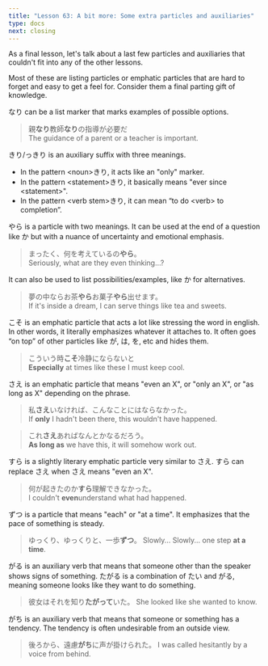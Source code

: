 ```yaml
---
title: "Lesson 63: A bit more: Some extra particles and auxiliaries"
type: docs
next: closing
---
```



As a final lesson, let's talk about a last few particles and auxiliaries that couldn't fit into any of the other lessons.

Most of these are listing particles or emphatic particles that are hard to forget and easy to get a feel for. Consider them a final parting gift of knowledge.

なり can be a list marker that marks examples of possible options.

> 親<b>なり</b>教師<b>なり</b>の指導が必要だ  
> The guidance of a parent or a teacher is important.

きり/っきり is an auxiliary suffix with three meanings.
- In the pattern \<noun\>きり, it acts like an "only" marker.
- In the pattern \<statement\>きり, it basically means "ever since \<statement\>".
- In the pattern \<verb stem\>きり, it can mean “to do \<verb\> to completion”.

やら is a particle with two meanings. It can be used at the end of a question like か but with a nuance of uncertainty and emotional emphasis.

> まったく、何を考えているの<b>やら</b>。  
> Seriously, what are they even thinking...?

It can also be used to list possibilities/examples, like か for alternatives.

> 夢の中ならお茶<b>やら</b>お菓子<b>やら</b>出せます。  
> If it's inside a dream, I can serve things like tea and sweets. 

こそ is an emphatic particle that acts a lot like stressing the word in english. In other words, it literally emphasizes whatever it attaches to. It often goes “on top” of other particles like が, は, を, etc and hides them.

> こういう時<b>こそ</b>冷静にならないと  
> <b>Especially</b> at times like these I must keep cool.

さえ is an emphatic particle that means "even an X", or "only an X", or "as long as X" depending on the phrase. 

> 私<b>さえ</b>いなければ、こんなことにはならなかった。  
> If <b>only</b> I hadn't been there, this wouldn't have happened.

> これ<b>さえ</b>あればなんとかなるだろう。  
> <b>As long as</b> we have this, it will somehow work out.


すら is a slightly literary emphatic particle very similar to さえ. すら can replace さえ when さえ means "even an X".

> 何が起きたのか<b>すら</b>理解できなかった。  
> I couldn't <b>even</b>understand what had happened.

ずつ is a particle that means "each" or "at a time". It emphasizes that the pace of something is steady.


> ゆっくり、ゆっくりと、一歩<b>ずつ</b>。
> Slowly... Slowly... one step <b>at a time</b>.


がる is an auxiliary verb that means that someone other than the speaker shows signs of something. たがる is a combination of たい and がる, meaning someone looks like they want to do something.


> 彼女はそれを知り<b>たがって</b>いた。
> She looked like she wanted to know.


がち is an auxiliary verb that means that someone or something has a tendency. The tendency is often undesirable from an outside view.


> 後ろから、遠慮<b>がち</b>に声が掛けられた。
> I was called hesitantly by a voice from behind.


